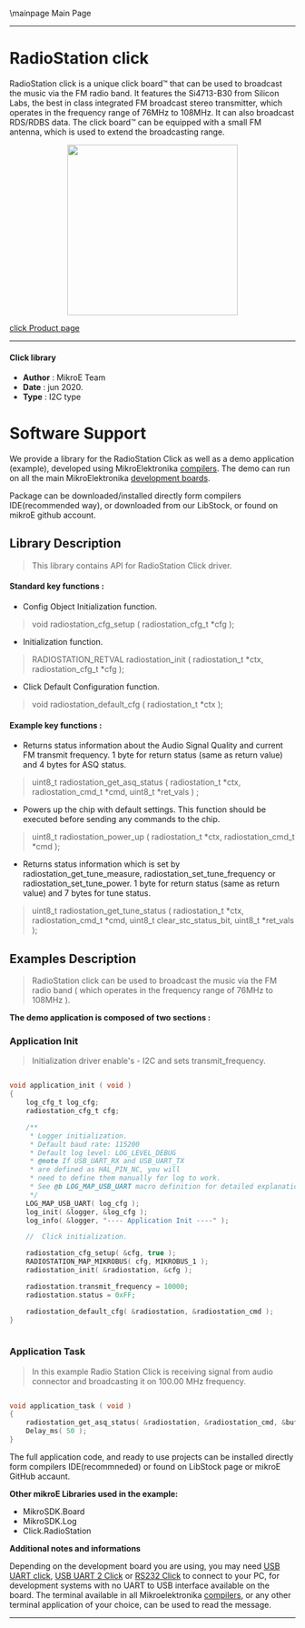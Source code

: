 \mainpage Main Page
 
---
# RadioStation click

RadioStation click is a unique click board™ that can be used to broadcast the music via the FM radio band. It features the Si4713-B30 from Silicon Labs, the best in class integrated FM broadcast stereo transmitter, which operates in the frequency range of 76MHz to 108MHz. It can also broadcast RDS/RDBS data. The click board™ can be equipped with a small FM antenna, which is used to extend the broadcasting range.

<p align="center">
  <img src="https://download.mikroe.com/images/click_for_ide/radiostation_click.png" height=300px>
</p>


[click Product page](https://www.mikroe.com/radiostation-click)

---


#### Click library 

- **Author**        : MikroE Team
- **Date**          : jun 2020.
- **Type**          : I2C type


# Software Support

We provide a library for the RadioStation Click 
as well as a demo application (example), developed using MikroElektronika 
[compilers](https://shop.mikroe.com/compilers). 
The demo can run on all the main MikroElektronika [development boards](https://shop.mikroe.com/development-boards).

Package can be downloaded/installed directly form compilers IDE(recommended way), or downloaded from our LibStock, or found on mikroE github account. 

## Library Description

> This library contains API for RadioStation Click driver.

#### Standard key functions :

- Config Object Initialization function.
> void radiostation_cfg_setup ( radiostation_cfg_t *cfg ); 
 
- Initialization function.
> RADIOSTATION_RETVAL radiostation_init ( radiostation_t *ctx, radiostation_cfg_t *cfg );

- Click Default Configuration function.
> void radiostation_default_cfg ( radiostation_t *ctx );


#### Example key functions :

- Returns status information about the Audio Signal Quality and current FM transmit frequency. 
 1 byte for return status (same as return value) and 4 bytes for ASQ status.
> uint8_t radiostation_get_asq_status ( radiostation_t *ctx, radiostation_cmd_t *cmd, uint8_t *ret_vals ) ;
 
- Powers up the chip with default settings. This function should be executed before sending any commands to the chip.
> uint8_t radiostation_power_up ( radiostation_t *ctx, radiostation_cmd_t *cmd );

- Returns status information which is set by radiostation_get_tune_measure, radiostation_set_tune_frequency or radiostation_set_tune_power. 1 byte for return status (same as return value) and 7 bytes for tune status.
> uint8_t radiostation_get_tune_status ( radiostation_t *ctx, radiostation_cmd_t *cmd, uint8_t clear_stc_status_bit, uint8_t *ret_vals );

## Examples Description

> RadioStation click can be used to broadcast the music via the FM radio band 
> ( which operates in the frequency range of 76MHz to 108MHz ).

**The demo application is composed of two sections :**

### Application Init 

> Initialization driver enable's - I2C and sets transmit_frequency.

```c

void application_init ( void )
{
    log_cfg_t log_cfg;
    radiostation_cfg_t cfg;

    /** 
     * Logger initialization.
     * Default baud rate: 115200
     * Default log level: LOG_LEVEL_DEBUG
     * @note If USB_UART_RX and USB_UART_TX 
     * are defined as HAL_PIN_NC, you will 
     * need to define them manually for log to work. 
     * See @b LOG_MAP_USB_UART macro definition for detailed explanation.
     */
    LOG_MAP_USB_UART( log_cfg );
    log_init( &logger, &log_cfg );
    log_info( &logger, "---- Application Init ----" );

    //  Click initialization.

    radiostation_cfg_setup( &cfg, true );
    RADIOSTATION_MAP_MIKROBUS( cfg, MIKROBUS_1 );
    radiostation_init( &radiostation, &cfg );

    radiostation.transmit_frequency = 10000; 
    radiostation.status = 0xFF;

    radiostation_default_cfg( &radiostation, &radiostation_cmd );
}
  
```

### Application Task

> In this example Radio Station Click is receiving signal from audio connector and broadcasting 
> it on 100.00 MHz frequency. 

```c

void application_task ( void )
{
    radiostation_get_asq_status( &radiostation, &radiostation_cmd, &buff[ 0 ] );
    Delay_ms( 50 );
}  

```


The full application code, and ready to use projects can be  installed directly form compilers IDE(recommneded) or found on LibStock page or mikroE GitHub accaunt.

**Other mikroE Libraries used in the example:** 

- MikroSDK.Board
- MikroSDK.Log
- Click.RadioStation

**Additional notes and informations**

Depending on the development board you are using, you may need 
[USB UART click](https://shop.mikroe.com/usb-uart-click), 
[USB UART 2 Click](https://shop.mikroe.com/usb-uart-2-click) or 
[RS232 Click](https://shop.mikroe.com/rs232-click) to connect to your PC, for 
development systems with no UART to USB interface available on the board. The 
terminal available in all Mikroelektronika 
[compilers](https://shop.mikroe.com/compilers), or any other terminal application 
of your choice, can be used to read the message.



---

